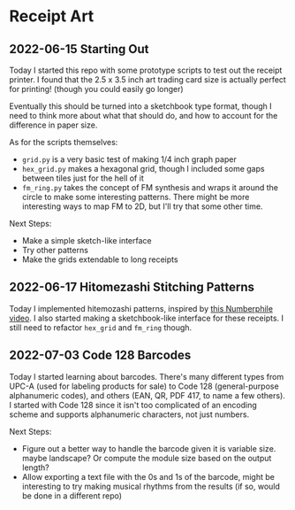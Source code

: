 # Receipt Art

## 2022-06-15 Starting Out

Today I started this repo with some prototype scripts to test out the receipt
printer. I found that the 2.5 x 3.5 inch art trading card size is actually
perfect for printing! (though you could easily go longer)

Eventually this should be turned into a sketchbook type format, though I need
to think more about what that should do, and how to account for the difference
in paper size.

As for the scripts themselves:

* `grid.py` is a very basic test of making 1/4 inch graph paper
* `hex_grid.py` makes a hexagonal grid, though I included some gaps between
    tiles just for the hell of it
* `fm_ring.py` takes the concept of FM synthesis and wraps it around the circle
    to make some interesting patterns. There might be more interesting ways
    to map FM to 2D, but I'll try that some other time.

Next Steps:

* Make a simple sketch-like interface
* Try other patterns
* Make the grids extendable to long receipts

## 2022-06-17 Hitomezashi Stitching Patterns

Today I implemented hitemozashi patterns, inspired by
[this Numberphile video](https://www.youtube.com/watch?v=JbfhzlMk2eY). I also
started making a sketchbook-like interface for these receipts. I still need
to refactor `hex_grid` and `fm_ring` though.

## 2022-07-03 Code 128 Barcodes

Today I started learning about barcodes. There's many different types from
UPC-A (used for labeling products for sale) to Code 128 (general-purpose
alphanumeric codes), and others (EAN, QR, PDF 417, to name a few others). I
started with Code 128 since it isn't too complicated of an encoding scheme
and supports alphanumeric characters, not just numbers.

Next Steps:

* Figure out a better way to handle the barcode given it is variable size.
    maybe landscape? Or compute the module size based on the output length?
* Allow exporting a text file with the 0s and 1s of the barcode, might be
    interesting to try making musical rhythms from the results (if so, would be
    done in a different repo)